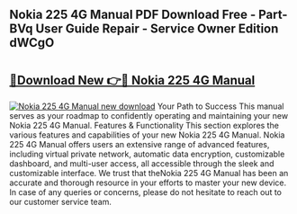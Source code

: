 ## Nokia 225 4G Manual PDF Download Free - Part-BVq User Guide Repair - Service Owner Edition dWCgO

# <h2><a href="http://cf19086.oget.top/?id=Nokia+225+4G+Manual">🔗Download New 👉🔴 Nokia 225 4G Manual</a></h2>

[![Nokia 225 4G Manual new download](https://i.imgur.com/5g1atiW.png)](http://cf19086.oget.top/?id=Nokia+225+4G+Manual)
Your Path to Success This manual serves as your roadmap to confidently operating and maintaining your new Nokia 225 4G Manual. Features & Functionality This section explores the various features and capabilities of your new Nokia 225 4G Manual. Nokia 225 4G Manual offers users an extensive range of advanced features, including virtual private network, automatic data encryption, customizable dashboard, and multi-user access, all accessible through the sleek and customizable interface. We trust that theNokia 225 4G Manual has been an accurate and thorough resource in your efforts to master your new device. In case of any queries or concerns, please do not hesitate to reach out to our customer service team.
